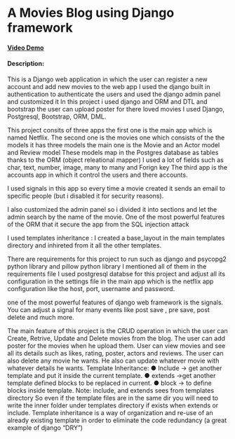 # A Movies Blog using Django framework

#### [Video Demo](https://www.youtube.com/watch?v=rXaEs1Drzzc&ab_channel=moaazmoustafa)

#### Description:

This is a Django web application in which the user can register a new account and add new movies to the web app
I used the django built in authentication to authenticate the users and used the django admin panel and customized it
In this project i used django and ORM and DTL and bootstrap
the user can upload poster for there loved movies
I used Django, Postgresql, Bootstrap, ORM, DML.

This project  consits of three apps the first one is the main app which is named Netflix.
The second one is the movies one which consists of the the models it has three models the main one is the Movie and an Actor model and Review model
These models map in the Postgres database as tables thanks to the ORM (object releational mapper)
I used a lot of fields such as char, text, number, image, many to many and Forign key
The third app is the accounts app in which it control the users and there accounts.

I used signals in this app so every time a movie created it sends an email to specific people (but i disabled it for security reasons).


I also customized the admin panel so i divided it into sections and let the admin search by the name of the movie.
One of the most powerful features of the ORM that it secure the app from the SQL injection attack


I used templates inheritance : I created a base_layout in the main templates directory and inhireted from it all the other templates.

There are requirements for this project to run such as django and psycopg2 python library and pillow python library I mentioned all of them in the requirements file
I used postgresql databse for this project and adjust all its configuration in the settings file in the main app which is the netflix app
configuration like the host, port, username and password.

one of the most powerful features of django web framework is the signals. You can adjust a signal for many events like post save , pre save, post delete and much more.

The main feature of this project is the CRUD operation in which the user can Create, Retrive, Update and Delete movies from the blog.
The user can add poster for the movies when he upload them. User can view movies and see all its details such as likes, rating, poster, actors and reviews.
The user can also delete any movie he wants. He also can update whatever movie with whatever details he wants.
Template Inheritance:
● Include → get another template and put it inside the current template.
● extends →get another template defined blocks to be replaced in current.
● block → to define blocks inside template.
Note: include, and extends sees from templates directory So even if the template files are in the same dir
you will need to write the inner folder under templates directory if exists when extends or include.
Template inheritance is a way of organization and re-use of an already existing template in order to
eliminate the code redundancy (a great example of django “DRY”)
